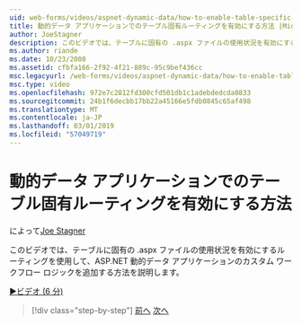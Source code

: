```yaml
---
uid: web-forms/videos/aspnet-dynamic-data/how-to-enable-table-specific-routing-in-dynamic-data-applications
title: 動的データ アプリケーションでのテーブル固有ルーティングを有効にする方法 |Microsoft Docs
author: JoeStagner
description: このビデオでは、テーブルに固有の .aspx ファイルの使用状況を有効にするルーティングを使用して、ASP.NET 動的データ アプリケーションのカスタム ワークフロー ロジックを追加する方法を説明します。
ms.author: riande
ms.date: 10/23/2008
ms.assetid: cfbfa166-2f92-4f21-889c-95c9bef436cc
msc.legacyurl: /web-forms/videos/aspnet-dynamic-data/how-to-enable-table-specific-routing-in-dynamic-data-applications
msc.type: video
ms.openlocfilehash: 972e7c2812fd300cfd501db1c1adebdedcda0833
ms.sourcegitcommit: 24b1f6decbb17bb22a45166e5fdb0845c65af498
ms.translationtype: MT
ms.contentlocale: ja-JP
ms.lasthandoff: 03/01/2019
ms.locfileid: "57049719"
---
```

<a name="how-to-enable-table-specific-routing-in-dynamic-data-applications"></a>動的データ アプリケーションでのテーブル固有ルーティングを有効にする方法
====================
によって[Joe Stagner](https://github.com/JoeStagner)

このビデオでは、テーブルに固有の .aspx ファイルの使用状況を有効にするルーティングを使用して、ASP.NET 動的データ アプリケーションのカスタム ワークフロー ロジックを追加する方法を説明します。

[&#9654;ビデオ (6 分)](https://channel9.msdn.com/Blogs/ASP-NET-Site-Videos/how-to-enable-table-specific-routing-in-dynamic-data-applications)

> [!div class="step-by-step"]
> [前へ](enable-in-line-editing-in-aspnet-dynamic-data-applications.md)
> [次へ](how-to-use-attribute-validation-in-aspnet-dynamic-data-applications.md)
